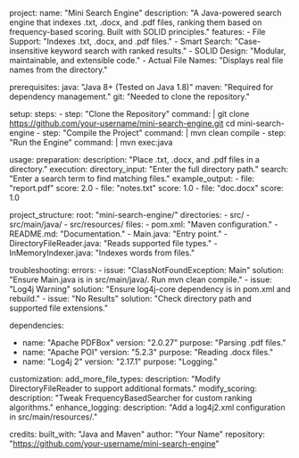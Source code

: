 project:
  name: "Mini Search Engine"
  description: "A Java-powered search engine that indexes .txt, .docx, and .pdf files, ranking them based on frequency-based scoring. Built with SOLID principles."
  features:
    - File Support: "Indexes .txt, .docx, and .pdf files."
    - Smart Search: "Case-insensitive keyword search with ranked results."
    - SOLID Design: "Modular, maintainable, and extensible code."
    - Actual File Names: "Displays real file names from the directory."

prerequisites:
  java: "Java 8+ (Tested on Java 1.8)"
  maven: "Required for dependency management."
  git: "Needed to clone the repository."

setup:
  steps:
    - step: "Clone the Repository"
      command: |
        git clone https://github.com/your-username/mini-search-engine.git
        cd mini-search-engine
    - step: "Compile the Project"
      command: |
        mvn clean compile
    - step: "Run the Engine"
      command: |
        mvn exec:java

usage:
  preparation:
    description: "Place .txt, .docx, and .pdf files in a directory."
  execution:
    directory_input: "Enter the full directory path."
    search: "Enter a search term to find matching files."
  example_output:
    - file: "report.pdf"
      score: 2.0
    - file: "notes.txt"
      score: 1.0
    - file: "doc.docx"
      score: 1.0

project_structure:
  root: "mini-search-engine/"
  directories:
    - src/
    - src/main/java/
    - src/resources/
  files:
    - pom.xml: "Maven configuration."
    - README.md: "Documentation."
    - Main.java: "Entry point."
    - DirectoryFileReader.java: "Reads supported file types."
    - InMemoryIndexer.java: "Indexes words from files."

troubleshooting:
  errors:
    - issue: "ClassNotFoundException: Main"
      solution: "Ensure Main.java is in src/main/java/. Run mvn clean compile."
    - issue: "Log4j Warning"
      solution: "Ensure log4j-core dependency is in pom.xml and rebuild."
    - issue: "No Results"
      solution: "Check directory path and supported file extensions."

dependencies:
  - name: "Apache PDFBox"
    version: "2.0.27"
    purpose: "Parsing .pdf files."
  - name: "Apache POI"
    version: "5.2.3"
    purpose: "Reading .docx files."
  - name: "Log4j 2"
    version: "2.17.1"
    purpose: "Logging."

customization:
  add_more_file_types:
    description: "Modify DirectoryFileReader to support additional formats."
  modify_scoring:
    description: "Tweak FrequencyBasedSearcher for custom ranking algorithms."
  enhance_logging:
    description: "Add a log4j2.xml configuration in src/main/resources/."

credits:
  built_with: "Java and Maven"
  author: "Your Name"
  repository: "https://github.com/your-username/mini-search-engine"
